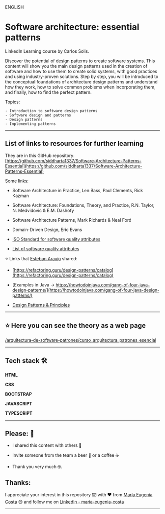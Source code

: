 ENGLISH

# Software architecture: essential patterns

LinkedIn Learning course by Carlos Solis.

Discover the potential of design patterns to create software systems. This content will show you the main design patterns used in the creation of software and how to use them to create solid systems, with good practices and using industry-proven solutions. Step by step, you will be introduced to the conceptual foundations of architecture design patterns and understand how they work, how to solve common problems when incorporating them, and finally, how to find the perfect pattern.

Topics:

```
- Introduction to software design patterns
- Software design and patterns
- Design patterns
- Implementing patterns
```

---


## List of links to resources for further learning

They are in this GitHub repository: [https://github.com/siddharta1337/Software-Architecture-Patterns-Essential](https://github.com/siddharta1337/Software-Architecture-Patterns-Essential)

Some links:

- Software Architecture in Practice, Len Bass, Paul Clements, Rick Kazman

- Software Architecture: Foundations, Theory, and Practice, R.N. Taylor, N. Medvidovic & E.M. Dashofy

- Software Architecture Patterns, Mark Richards & Neal Ford

- Domain-Driven Design, Eric Evans

- [ISO Standard for software quality attributes](https://www.iso.org/standard/35733.html)

- [List of software quality attributes](https://en.wikipedia.org/wiki/List_of_system_quality_attributes)

:star: Links that [Esteban Araujo](https://www.linkedin.com/in/esteban-araujo/) shared:

- [https://refactoring.guru/design-patterns/catalog](https://refactoring.guru/design-patterns/catalog)

- [Examples in Java -> https://howtodoinjava.com/gang-of-four-java-design-patterns/](https://howtodoinjava.com/gang-of-four-java-design-patterns/)

- [Design Patterns & Principles](https://www.youtube.com/playlist?app=desktop&list=PLLWMQd6PeGY3ob0Ga6vn1czFZfW6e-FLr)

---

## :star: Here you can see the theory as a web page

[/arquitectura-de-software-patrones/curso_arquitectura_patrones_esencial](https://eugenia1984.github.io/arquitectura-de-software-patrones/curso_arquitectura_patrones_esencial)

---

## Tech stack 🛠️

**HTML**

**CSS** 

**BOOTSTRAP**

**JAVASCRIPT**

**TYPESCRIPT**

---


## Please: 🎁

- I shared this content with others 📢

- Invite someone from the team a beer 🍺 or a coffee ☕

- Thank you very much 🤓.


## Thanks:

I appreciate your interest in this repository ⌨️ with ❤️ from [María Eugenia Costa](https://github.com/eugenia1984) 😊 and follow me on [LinkedIn - maria-eugenia-costa](https://www.linkedin.com/in/maria-eugenia-costa/)

---
